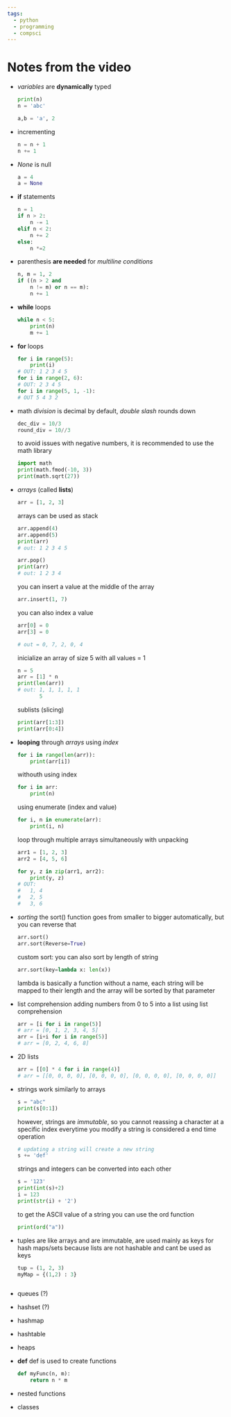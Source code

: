 ```yaml
---
tags:
  - python
  - programming
  - compsci
---
```

# Notes from the video

- *variables* are **dynamically** typed
	```python n = 0
	print(n)
	n = 'abc'

	a,b = 'a', 2
	```
- incrementing
	```python
	n = n + 1
	n += 1
	```
- *None* is null
	```python
	a = 4
	a = None
	```
- **if** statements
	```python
	n = 1
	if n > 2:
	    n -= 1
	elif n < 2:
	    n += 2
	else:
	    n *=2
	```
- parenthesis **are needed** for *multiline conditions*
	```python
	n, m = 1, 2
	if ((n > 2 and
	    n != m) or n == m):
	    n += 1
	```
- **while** loops
	```python
	while n < 5:
	    print(n)
	    m += 1
	```
- **for** loops
	```python
	for i in range(5):
	    print(i)
	# OUT: 1 2 3 4 5
	for i in range(2, 6):
	# OUT: 2 3 4 5
	for i in range(5, 1, -1):
	# OUT 5 4 3 2
	```
- math
	*division* is decimal by default, *double slash* rounds down
	```python
	dec_div = 10/3
	round_div = 10//3
	```
	to avoid issues with negative numbers, it is recommended to use the math library
	```python
	import math
	print(math.fmod(-10, 3))
	print(math.sqrt(27))
	```
- *arrays* (called **lists**)
	```python
	arr = [1, 2, 3]
	```
	arrays can be used as stack
	```python
	arr.append(4)
	arr.append(5)
	print(arr)
	# out: 1 2 3 4 5

	arr.pop()
	print(arr)
	# out: 1 2 3 4
	```
	you can insert a value at the middle of the array
	```python
	arr.insert(1, 7)
	```
	you can also index a value
	```python
	arr[0] = 0
	arr[3] = 0

	# out = 0, 7, 2, 0, 4
	```
	inicialize an array of size 5 with all values = 1
	```python
	n = 5
	arr = [1] * n
	print(len(arr))
	# out: 1, 1, 1, 1, 1
	       5
	```
	sublists (slicing)
	```python
	print(arr[1:3])
	print(arr[0:4])
	```
- **looping** through *arrays*
	using *index*
	```python
	for i in range(len(arr)):
		print(arr[i])
	```
	withouth using index
	```python
	for i in arr:
		print(n)
	```
	using enumerate (index and value)
	```python
	for i, n in enumerate(arr):
		print(i, n)
	```
	loop through multiple arrays simultaneously with unpacking

	```python
	arr1 = [1, 2, 3]
	arr2 = [4, 5, 6]

	for y, z in zip(arr1, arr2):
		print(y, z)
	# OUT:
	#	1, 4
	#	2, 5
	#	3, 6
	```
- *sorting*
	the sort() function goes from smaller to bigger automatically, but you can reverse that
	```python
	arr.sort()
	arr.sort(Reverse=True)
	```
	custom sort: you can also sort by length of string
	```python
	arr.sort(key=lambda x: len(x))
	```
	lambda is basically a function without a name, each string will be mapped to their length and the array will be sorted by that parameter

- list comprehension
	adding numbers from 0 to 5 into a list using list comprehension
	```python
	arr = [i for i in range(5)]
	# arr = [0, 1, 2, 3, 4, 5]
	arr = [i+i for i in range(5)]
	# arr = [0, 2, 4, 6, 8]
	```
- 2D lists
	```python
	arr = [[0] * 4 for i in range(4)]
	# arr = [[0, 0, 0, 0], [0, 0, 0, 0], [0, 0, 0, 0], [0, 0, 0, 0]]
	```
- strings work similarly to arrays
	```python
	s = "abc"
	print(s[0:1])
	```
	however, strings are *immutable*, so you cannot reassing a character at a specific index
	everytime you modify a string is considered a end time operation
	```python
	# updating a string will create a new string
	s += 'def'
	```
	strings and integers can be converted into each other
	```python
	s = '123'
	print(int(s)+2)
	i = 123
	print(str(i) + '2')
	```
	to get the ASCII value of a string you can use the ord function
	```python
	print(ord("a"))
	```
- tuples
	are like arrays and are immutable, are used mainly as keys for hash maps/sets because lists are not hashable and cant be used as keys
	```python
	tup = (1, 2, 3)
	myMap = {(1,2) : 3}
	```
	```python
	```
- queues (?)
- hashset (?)
- hashmap
- hashtable
- heaps
- **def**
	def is used to create functions
	```python
	def myFunc(n, m):
	    return n * m
	```
- nested functions
- classes